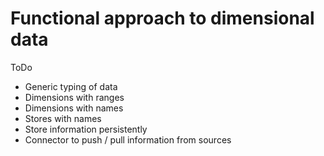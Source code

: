 # Functional approach to dimensional data

ToDo
- Generic typing of data
- Dimensions with ranges
- Dimensions with names
- Stores with names
- Store information persistently
- Connector to push / pull information from sources
